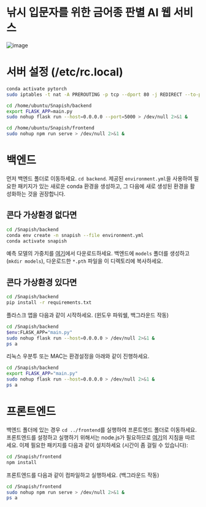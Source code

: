 # 낚시 입문자를 위한 금어종 판별 AI 웹 서비스
![image](https://github.com/user-attachments/assets/ce26f167-06ef-4978-b4bb-d459eeed751b)

# 서버 설정 (/etc/rc.local)
```bash
conda activate pytorch
sudo iptables -t nat -A PREROUTING -p tcp --dport 80 -j REDIRECT --to-port 8080

cd /home/ubuntu/Snapish/backend
export FLASK_APP=main.py
sudo nohup flask run --host=0.0.0.0 --port=5000 > /dev/null 2>&1 &

cd /home/ubuntu/Snapish/frontend
sudo nohup npm run serve > /dev/null 2>&1 &
```

# 백엔드
먼저 백엔드 폴더로 이동하세요. `cd backend`. 제공된 `environment.yml`을 사용하여 필요한 패키지가 있는 새로운 conda 환경을 생성하고, 그 다음에 새로 생성된 환경을 활성화하는 것을 권장합니다.

## 콘다 가상환경 없다면
```bash
cd /Snapish/backend
conda env create -n snapish --file environment.yml
conda activate snapish
```
예측 모델의 가중치를 [여기](http://)에서 다운로드하세요. 백엔드에 `models` 폴더를 생성하고 (`mkdir models`), 다운로드한 `*.pth` 파일을 이 디렉토리에 복사하세요.

## 콘다 가상환경 있다면
```bash
cd /Snapish/backend
pip install -r requirements.txt
```

플라스크 앱을 다음과 같이 시작하세요. (윈도우 파워쉘, 백그라운드 작동)
```bash
cd /Snapish/backend
$env:FLASK_APP="main.py"
sudo nohup flask run --host=0.0.0.0 > /dev/null 2>&1 &
ps a
```
리눅스 우분투 또는 MAC는 환경설정을 아래와 같이 진행하세요.
```bash
cd /Snapish/backend
export FLASK_APP="main.py"
sudo nohup flask run --host=0.0.0.0 > /dev/null 2>&1 &
ps a
```

# 프론트엔드
백엔드 폴더에 있는 경우 `cd ../frontend`를 실행하여 프론트엔드 폴더로 이동하세요.
프론트엔드를 설정하고 실행하기 위해서는 node.js가 필요하므로 [여기](https://nodejs.org/en/)의 지침을 따르세요.
이제 필요한 패키지를 다음과 같이 설치하세요 (시간이 좀 걸릴 수 있습니다):
```bash
cd /Snapish/frontend
npm install
```

프론트엔드를 다음과 같이 컴파일하고 실행하세요. (백그라운드 작동)
```bash
cd /Snapish/frontend
sudo nohup npm run serve > /dev/null 2>&1 &
ps a
```
